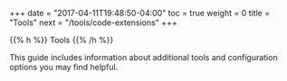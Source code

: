 +++
date = "2017-04-11T19:48:50-04:00"
toc = true
weight = 0
title = "Tools"
next = "/tools/code-extensions"
+++

{{% h %}}
Tools
{{% /h %}}

This guide includes information about additional tools and configuration options you may find helpful.